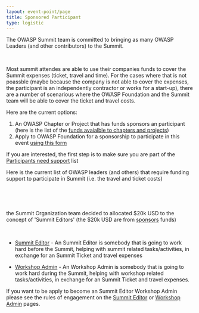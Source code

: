 ```yaml
---
layout: event-point/page
title: Sponsored Participant
type: logistic
---
```


The OWASP Summit team is committed to bringing as many OWASP Leaders (and other contributors) to the Summit. 

&nbsp;

Most summit attendes are able to use their companies funds to cover the Summit expenses (ticket, travel and time). For the cases where that is not poassble (maybe because the company is not able to cover the expenses, the participant is an independently contractor or works for a start-up), there are a number of scenarious where the OWASP Foundation and the Summit team will be able to cover the ticket and travel costs.

Here are the current options:

1. An OWASP Chapter or Project that has funds sponsors an participant (here is the list of the [funds avaialble to chapters and projects](https://docs.google.com/a/owasp.org/spreadsheets/d/11acTOmtmBGq6-5CIGsjlEByU8POSGqda0r23VNnhEGQ/pub?hl=en_US&hl=en_US&output=html))
2. Apply to OWASP Foundation for a sponsorship to participate in this event [using this form](https://www.tfaforms.com/308703)

If you are interested, the first step is to make sure you are part of the [Participants need support](Participants-need-support.html) list




Here is the current list of OWASP leaders (and others) that require funding support to participate in Summit (i.e. the travel and ticket costs)

&nbsp;


&nbsp;


the Summit Organization team decided to allocated $20k USD to the concept of 'Summit Editors' (the $20k USD are from [sponsors](../new/sponsors.html) funds)

&nbsp;
 
* [Summit Editor](Summit-Editor.html) - An Summit Editor is somebody that is going to work hard before the Summit, helping with summit related tasks/activities, in exchange for an 
Summit Ticket and travel expenses

* [Workshop Admin](Workshop-Admin.html) - An Workshop Admin is somebody that is going to work hard during the Summit, helping with workshop related tasks/activities, in exchange for an Summit Ticket and travel expenses. 

If you want to be apply to become an Summit Editor Workshop Admin please see the rules of engagement on the [Summit Editor](Summit-Editor.html) or [Workshop Admin](Workshop-Admin.html) pages.
